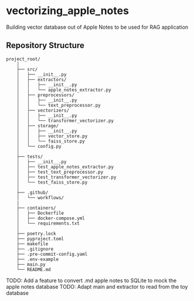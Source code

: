 # vectorizing_apple_notes
Building vector database out of Apple Notes to be used for RAG application

## Repository Structure
```
project_root/
    │
    ├── src/
    │   ├── __init__.py
    │   ├── extractors/
    │   │   ├── __init__.py
    │   │   └── apple_notes_extractor.py
    │   ├── preprocessors/
    │   │   ├── __init__.py
    │   │   └── text_preprocessor.py
    │   ├── vectorizers/
    │   │   ├── __init__.py
    │   │   └── transformer_vectorizer.py
    │   ├── storage/
    │   │   ├── __init__.py
    │   │   ├── vector_store.py
    │   │   └── faiss_store.py
    │   └── config.py
    │
    ├── tests/
    │   ├── __init__.py
    │   ├── test_apple_notes_extractor.py
    │   ├── test_text_preprocessor.py
    │   ├── test_transformer_vectorizer.py
    │   └── test_faiss_store.py
    │
    ├── .github/
    │   └── workflows/
    |
    ├── containers/
    │   ├── Dockerfile
    │   ├── docker-compose.yml
    │   └── requirements.txt
    │
    ├── poetry.lock
    ├── pyproject.toml
    ├── makefile
    ├── .gitignore
    ├── .pre-commit-config.yaml
    ├── .env-example
    ├── main.py
    └── README.md
```
TODO: Add a feature to convert .md apple notes to SQLite to mock the apple notes database
TODO: Adapt main and extractor to read from the toy database
